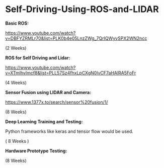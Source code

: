 # Self-Driving-Using-ROS-and-LIDAR
**Basic ROS:**

https://www.youtube.com/watch?v=DBFYZRMLr70&list=PLK0b4e05LnzZWg_7QrIQWyvSPX2WN2ncc 

(2 Weeks)

**ROS for Self Driving and Lidar:**

https://www.youtube.com/watch?v=XTmlhvlmcf8&list=PLL57Sz4fhxLpCXgN0lvCF7aHAlRA5FoFr

(4 Weeks)


**Sensor Fusion using LIDAR and Camera:**

https://www.1377x.to/search/sensor%20fusion/1/

(8 Weeks) 


**Deep Learning Training and Testing:**

Python frameworks like keras and tensor flow would be used. 

( 8 Weeks )

**Hardware Prototype Testing:**

(8 Weeks)
